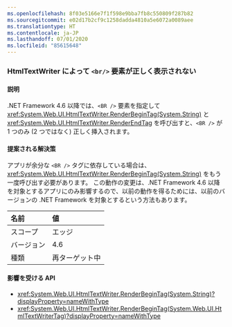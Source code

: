 ```yaml
---
ms.openlocfilehash: 8f03e5166e7f1f598e9bba7fb8c550809f287b82
ms.sourcegitcommit: e02d17b2cf9c1258dadda4810a5e6072a0089aee
ms.translationtype: HT
ms.contentlocale: ja-JP
ms.lasthandoff: 07/01/2020
ms.locfileid: "85615648"
---
```

### <a name="htmltextwriter-does-not-render-br-element-correctly"></a>HtmlTextWriter によって `<br/>` 要素が正しく表示されない

#### <a name="details"></a>説明

.NET Framework 4.6 以降では、`<BR />` 要素を指定して <xref:System.Web.UI.HtmlTextWriter.RenderBeginTag(System.String)> と <xref:System.Web.UI.HtmlTextWriter.RenderEndTag> を呼び出すと、`<BR />` が 1 つのみ (2 つではなく) 正しく挿入されます。

#### <a name="suggestion"></a>提案される解決策

アプリが余分な `<BR />` タグに依存している場合は、<xref:System.Web.UI.HtmlTextWriter.RenderBeginTag(System.String)> をもう一度呼び出す必要があります。 この動作の変更は、.NET Framework 4.6 以降を対象とするアプリにのみ影響するので、以前の動作を得るためには、以前のバージョンの .NET Framework を対象とするという方法もあります。

| 名前    | 値       |
|:--------|:------------|
| スコープ   | エッジ        |
| バージョン | 4.6         |
| 種類    | 再ターゲット中 |

#### <a name="affected-apis"></a>影響を受ける API

- <xref:System.Web.UI.HtmlTextWriter.RenderBeginTag(System.String)?displayProperty=nameWithType>
- <xref:System.Web.UI.HtmlTextWriter.RenderBeginTag(System.Web.UI.HtmlTextWriterTag)?displayProperty=nameWithType>
